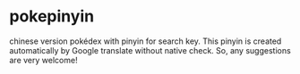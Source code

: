 # pokepinyin
chinese version pokédex with pinyin for search key. This pinyin is created automatically by Google translate without native check.
So, any suggestions are very welcome! 
